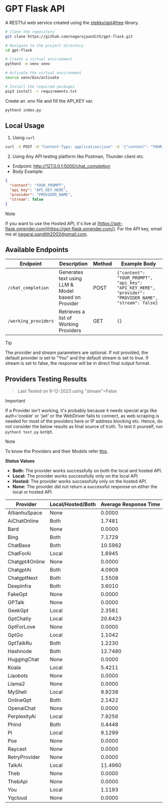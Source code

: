 # GPT Flask API

A RESTful web service created using the [xtekky/gpt4free](https://github.com/xtekky/gpt4free) library.

```bash
# Clone the repository
git clone https://github.com/nagarajpandith/gpt-flask.git

# Navigate to the project directory
cd gpt-flask

# Create a virtual environment
python3 -m venv venv

# Activate the virtual environment
source venv/bin/activate

# Install the required packages
pip3 install -r requirements.txt
```

Create an .env file and fill the API_KEY var.

```bash
python3 index.py
```

## Local Usage

1. Using `curl`

```bash
curl -X POST -H "Content-Type: application/json" -d '{"content": "YOUR_PROMPT", "api_key":"API_KEY_HERE", "provider": "PROVIDER_NAME", "stream": false}' http://127.0.0.1:5000/chat_completion
```

2. Using Any API testing platform like Postman, Thunder client etc.

- Endpoint: http://127.0.0.1:5000/chat_completion
- Body Example:

```json
{
  "content": "YOUR_PROMPT",
  "api_key": "API_KEY_HERE",
  "provider": "PROVIDER_NAME",
  "stream": false
}
```

> [!NOTE]
> If you want to use the Hosted API, it's live at [https://gpt-flask.onrender.com](https://gpt-flask.onrender.com/). For the API key, email me at [nagaraj.pandith2002@gmail.com](mailto:nagaraj.pandith2002@gmail.com).

## Available Endpoints

| Endpoint             | Description                                        | Method | Example Body                                                                        |
| -------------------- | -------------------------------------------------- | ------ | ----------------------------------------------------------------------------------- |
| `/chat_completion`   | Generates text using LLM & Model based on Provider | POST   | `{"content": "YOUR_PROMPT", "api_key": "API_KEY_HERE", "provider": "PROVIDER_NAME", "stream": false}` |
| `/working_providers` | Retrieves a list of Working Providers              | GET    | `{}`                                                                                |

> [!TIP]
> The provider and stream parameters are optional. If not provided, the default provider is set to "You" and the default stream is set to true. If stream is set to false, the response will be in direct final output format.

## Providers Testing Results

> Last Tested on 9-12-2023 using "stream"=False

> [!IMPORTANT]  
> If a Provider isn't working, it's probably because it needs special args like auth='cookie' or 'jwt' or the WebDriver fails to connect, as web scraping is needed for most of the providers here or IP address blocking etc. Hence, do not consider the below results as final source of truth. To test it yourself, run `python3 test.py` script.

> [!NOTE]
> To know the Providers and their Models refer [this](https://github.com/xtekky/gpt4free?tab=readme-ov-file#-providers-and-models).

**Status Values**

- **Both:** The provider works successfully on both the local and hosted API.
- **Local:** The provider works successfully only on the local API.
- **Hosted:** The provider works successfully only on the hosted API.
- **None:** The provider did not return a successful response on either the local or hosted API.

| Provider       | Local/Hosted/Both | Average Response Time |
| -------------- | ----------------- | --------------------- |
| AItianhuSpace  | None              | 0.0000                |
| AiChatOnline   | Both              | 1.7481                |
| Bard           | None              | 0.0000                |
| Bing           | Both              | 7.1729                |
| ChatBase       | Both              | 10.5962               |
| ChatForAi      | Local             | 1.6945                |
| Chatgpt4Online | None              | 0.0000                |
| ChatgptAi      | Both              | 4.0908                |
| ChatgptNext    | Both              | 1.5508                |
| DeepInfra      | Both              | 3.6010                |
| FakeGpt        | None              | 0.0000                |
| GPTalk         | None              | 0.0000                |
| GeekGpt        | Local             | 2.3581                |
| GptChatly      | Local             | 20.6423               |
| GptForLove     | None              | 0.0000                |
| GptGo          | Local             | 1.1042                |
| GptTalkRu      | Both              | 1.2230                |
| Hashnode       | Both              | 12.7480               |
| HuggingChat    | None              | 0.0000                |
| Koala          | Local             | 5.4211                |
| Liaobots       | None              | 0.0000                |
| Llama2         | None              | 0.0000                |
| MyShell        | Local             | 9.9238                |
| OnlineGpt      | Both              | 2.1422                |
| OpenaiChat     | None              | 0.0000                |
| PerplexityAi   | Local             | 7.9256                |
| Phind          | Both              | 0.4448                |
| Pi             | Local             | 9.1299                |
| Poe            | None              | 0.0000                |
| Raycast        | None              | 0.0000                |
| RetryProvider  | None              | 0.0000                |
| TalkAi         | Local             | 11.4960               |
| Theb           | None              | 0.0000                |
| ThebApi        | None              | 0.0000                |
| You            | Local             | 1.1193                |
| Yqcloud        | None              | 0.0000                |
